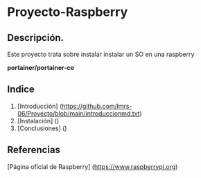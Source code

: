 # Proyecto-Raspberry
## Descripción.
Este proyecto trata sobre instalar instalar un SO en una raspberry

**portainer/portainer-ce**

## Indice
1. [Introducción] (https://github.com/lmrs-06/Proyecto/blob/main/introduccionmd.txt)
2. [Instalación] ()
3. [Conclusiones] ()

## Referencias
[Página oficial de Raspberry] (https://www.raspberrypi.org)
